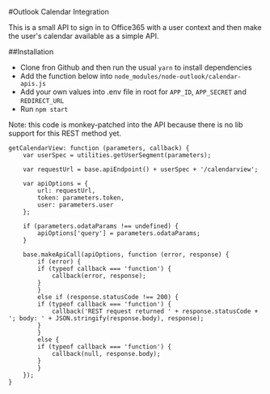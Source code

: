 #Outlook Calendar Integration

This is a small API to sign in to Office365 with a user context and then make the user's calendar available as a simple API.


##Installation

* Clone fron Github and then run the usual `yarn` to install dependencies
* Add the function below into `node_modules/node-outlook/calendar-apis.js`
* Add your own values into .env file in root for `APP_ID`, `APP_SECRET` and `REDIRECT_URL` 
* Run `npm start`
    
Note: this code is monkey-patched into the API because there is no lib support for this REST method yet.

    getCalendarView: function (parameters, callback) {
        var userSpec = utilities.getUserSegment(parameters);

        var requestUrl = base.apiEndpoint() + userSpec + '/calendarview';

        var apiOptions = {
            url: requestUrl,
            token: parameters.token,
            user: parameters.user
        };

        if (parameters.odataParams !== undefined) {
            apiOptions['query'] = parameters.odataParams;
        }

        base.makeApiCall(apiOptions, function (error, response) {
            if (error) {
            if (typeof callback === 'function') {
                callback(error, response);
            }
            }
            else if (response.statusCode !== 200) {
            if (typeof callback === 'function') {
                callback('REST request returned ' + response.statusCode + '; body: ' + JSON.stringify(response.body), response);
            }
            }
            else {
            if (typeof callback === 'function') {
                callback(null, response.body);
            }
            }
        });
    }

